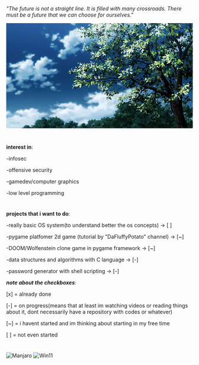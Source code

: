 *"The future is not a straight line. It is filled with many crossroads. There must be a future that we can choose for ourselves."*

![tree](landscape-anime.gif)


#

**interest in**:

-infosec

-offensive security

-gamedev/computer graphics

-low level programming


#
**projects that i want to do**:

-really basic OS system(to understand better the os concepts) -> [ ]

-pygame platfomer 2d game (tutorial by "DaFluffyPotato" channel) -> [~]

-DOOM/Wolfenstein clone game in pygame framework -> [~]

-data structures and algorithms with C language -> [-]

-password generator with shell scripting -> [-]


***note about the checkboxes***:

  [x]  = already done
  
  [-]  = on progress(means that at least im watching videos or reading things about it, dont necessarily have a repository with codes or whatever)

  [~] = i havent started and im thinking about starting in my free time
  
  [ ]  = not even started

  #
  ![Manjaro](https://img.shields.io/badge/manjaro-35BF5C?style=for-the-badge&logo=manjaro&logoColor=white) ![Win11](https://img.shields.io/badge/Windows_11-0078d4?style=for-the-badge&logo=windows-11&logoColor=white)
  


